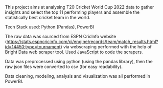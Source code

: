 This project aims at analysing T20 Cricket World Cup 2022 data to gather insights and select the top 11 performing players and assemble the statistically best cricket team in the world.

Tech Stack used: Python (Pandas), PowerBI

The raw data was sourced from ESPN CricInfo website (https://stats.espncricinfo.com/ci/engine/records/team/match_results.html?id=14450;type=tournament) via webscraping performed with the help of Bright Data web scraper tool. Used JavaScript to code the scrapers.

Data was preprocessed using python (using the pandas library), then the raw json files were converted to csv (for easy readability).

Data cleaning, modeling, analysis and visualization was all performed in PowerBI.
